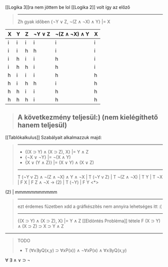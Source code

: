 [[Logika 3]]ra nem jöttem be lol
[[Logika 2]] volt így az előző
>---
>Zh gyak időben
>{¬Y ∨ Z, ¬(Z ∧ ¬X) ∧ Y} |= X
>
| X   | Y   | Z   | ¬Y ∨ Z | ¬(Z ∧ ¬X) ∧ Y | X   |
| --- | --- | --- | ------ | ------------- | --- |
| i   | i   | i   | i      | i             | i   |
| i   | i   | h   | h      | i             | i   |
| i   | h   | i   | i      | h             | i   |
| i   | h   | h   | i      | h             | i   |
| h   | i   | i   | i      | h             | h   |
| h   | i   | h   | h      | i             | h   |
| h   | h   | i   | i      | h             | h   |
| h   | h   | h   | i      | h             | h   |
>A következmény teljesül:) (nem kielégíthető hanem teljesül)
>---
[[Tablókalkulus]] Szabályait alkalmazzuk majd:
>---
>- {(X ⊃ Y) ∧ (X ⊃ Z), X} |= Y ∧ Z
>- {¬X ∨ ¬Y} |= ¬(X ∧ Y) 
>- {X ∨ (Y ∧ Z)} |= (X ∨ Y) ∧ (X ∨ Z)
>---
>T (¬Y v Z) ∧ ¬(Z ∧ ¬X) ∧ Y ∧ ¬X
|
T (¬Y v Z)
|
T ¬(Z ∧ ¬X)
|
T Y
|
T ¬X
|
F X
|
F Z ∧ ¬X -> \(2)
|
T (¬Y)
|
F Y <\*>
>
(2)
|
mmmmmmmmmmm
>
>-----
>ezt érdemes füzetben xdd
a gráfkészítés nem annyira lehetséges itt :(
>
>----
>{(X ⊃ Y) ∧ (X ⊃ Z), X} |= Y ∧ Z
> [[Eldöntés Probléma]] tétele
> F (X ⊃ Y) ∧ (X ⊃ Z) ⊃ X ⊃ Y ∧ Z

----
>TODO
>- T (∀x∃yQ(x,y) ⊃ ∀xP(x)) ∧ ¬∀xP(x) ∧ ∀x∃yQ(x,y)




∀  ∃
∧ ∨ ⊃ ¬

